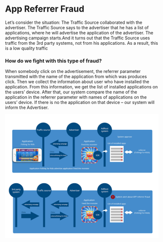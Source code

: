 
# App Referrer Fraud



Let’s consider the situation: The Traffic Source collaborated with the advertiser. The Traffic Source says to the advertiser that he has a list of applications, where he will advertise the application of the advertiser. The advertising campaign starts.And it turns out that the Traffic Source uses traffic from the 3rd party systems, not from his applications. As a result, this is a low quality traffic 


### How do we fight with this type of fraud?


When somebody click on the advertisement, the referrer parameter transmitted with the name of the application from which was produces click. Then we collect the information about user who have installed the application. From this information, we get the list of installed applications on the users’ device. After that, our system compare the name of the application in the referrer parameter with names of applications on the users’ device. If there is no the application on that device – our system will inform the Advertiser.

![](fraud-app-referrer.jpg)